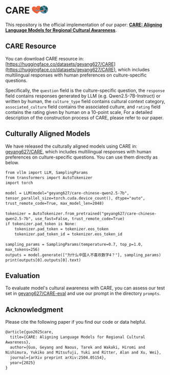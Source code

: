 # CARE <img src="fig/Hugging.jpg" alt="CARE Banner" width="50"/>
This repository is the official implementation of our paper: **[CARE: Aligning Language Models for Regional Cultural Awareness](https://arxiv.org/pdf/2504.05154)**. 



## CARE Resource

You can download CARE resource in: [https://huggingface.co/datasets/geyang627/CARE](https://huggingface.co/datasets/geyang627/CARE), which includes multilingual responses with human preferences on culture-specific questions.

Specifically, the `question` field is the culture-specific question, the `response` field contains responses generated by LLM (e.g. Qwen2.5-7B-Instruct) or written by human, the `culture_type` field contains cultural context category, `associated_culture` field contains the associated culture, and `rating` field contains the rating given by human on a 10-point scale, For a detailed description of the construction process of CARE, please refer to our paper.


## Culturally Aligned Models
We have released the culturally aligned models using CARE in: [geyang627/CARE](https://huggingface.co/collections/geyang627/care-67f42f022663b58f9ba10aea), which includes multilingual responses with human preferences on culture-specific questions.
You can use them directly as below.

```
from vllm import LLM, SamplingParams
from transformers import AutoTokenizer
import torch

model = LLM(model="geyang627/care-chinese-qwen2.5-7b", tensor_parallel_size=torch.cuda.device_count(), dtype="auto", trust_remote_code=True, max_model_len=2048)

tokenizer = AutoTokenizer.from_pretrained("geyang627/care-chinese-qwen2.5-7b", use_fast=False, trust_remote_code=True)
if tokenizer.pad_token is None:
    tokenizer.pad_token = tokenizer.eos_token
    tokenizer.pad_token_id = tokenizer.eos_token_id

sampling_params = SamplingParams(temperature=0.7, top_p=1.0, max_tokens=256)
outputs = model.generate(["为什么中国人不喜欢数字4？"], sampling_params)
print(outputs[0].outputs[0].text)
```

## Evaluation
To evaluate model's cultural awareness with CARE, you can assess our test set in [geyang627/CARE-eval](https://huggingface.co/datasets/geyang627/CARE-eval) and use our prompt in the directory `prompts`.



## Acknowledgment
Please cite the following paper if you find our code or data helpful.

```
@article{guo2025care,
  title={CARE: Aligning Language Models for Regional Cultural Awareness},
  author={Guo, Geyang and Naous, Tarek and Wakaki, Hiromi and Nishimura, Yukiko and Mitsufuji, Yuki and Ritter, Alan and Xu, Wei},
  journal={arXiv preprint arXiv:2504.05154},
  year={2025}
}
```


